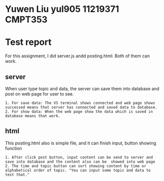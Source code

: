 # Yuwen Liu yul905 11219371 CMPT353
# Test report
For this assignment, I did server.js andd posting.html. Both of them can work.
## server
When user type topic and data, the server can save them into database and post on web page for user to see. 
    
    1. For save data: The VS terminal shows connected and web page shows successed means that server has connected and saved data to database.
    2. For show data: When the web page show the data which is saved in database means that work.
## html
This posting.html also is simple file, and it can finish input, button showing function

    1. After click post button, input content can be send to server and save into database and the content also can be  showed into web page
    2. The time and topic button can sort showing content by time or alphabetical order of topic. "You can input some topic and data to test that."